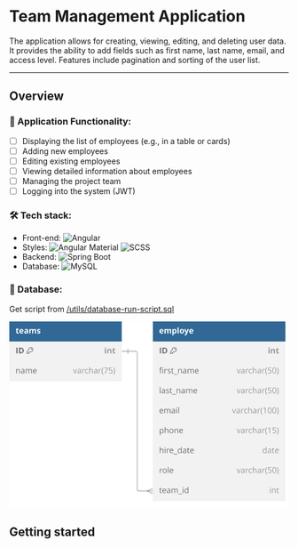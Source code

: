 # Team Management Application

The application allows for creating, viewing, editing, and deleting user data. It provides the ability to add fields such as first name, last name, email, and access level. Features include pagination and sorting of the user list.

---

## Overview

### 🎯 Application Functionality:
- [ ] Displaying the list of employees (e.g., in a table or cards)
- [ ] Adding new employees
- [ ] Editing existing employees
- [ ] Viewing detailed information about employees
- [ ] Managing the project team
- [ ] Logging into the system (JWT)

### 🛠️ Tech stack:
- Front-end: ![Angular](https://img.shields.io/badge/Angular-red?style=flat&logo=angular&logoColor=white) 
- Styles: ![Angular Material](https://img.shields.io/badge/Angular%20Material-00796B?style=flat&logo=angular&logoColor=white) ![SCSS](https://img.shields.io/badge/SCSS-CC6699?style=flat&logo=sass&logoColor=white)
- Backend: ![Spring Boot](https://img.shields.io/badge/Spring%20Boot-6DB33F?style=flat&logo=spring&logoColor=white)
- Database: ![MySQL](https://img.shields.io/badge/MySQL-4479A1?style=flat&logo=mysql&logoColor=white)
  
### 💾 Database:
Get script from [/utils/database-run-script.sql](/utils/database-run-script.sql)

![Database Screenshot](./utils/db-diagram.svg)

## Getting started
